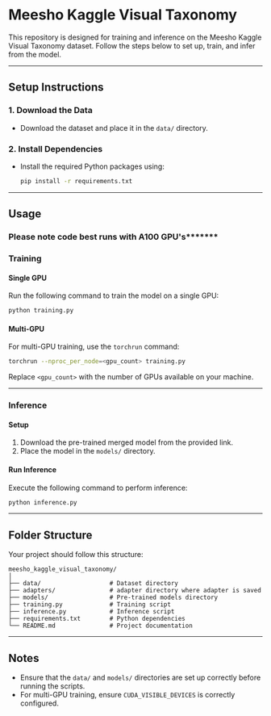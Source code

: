 
# Meesho Kaggle Visual Taxonomy

This repository is designed for training and inference on the Meesho Kaggle Visual Taxonomy dataset. Follow the steps below to set up, train, and infer from the model.

---

## **Setup Instructions**

### 1. Download the Data
- Download the dataset and place it in the `data/` directory.

### 2. Install Dependencies
- Install the required Python packages using:
  ```bash
  pip install -r requirements.txt
  ```

---

## **Usage**

### Please note code best runs with A100 GPU's*******

### **Training**
#### **Single GPU**
Run the following command to train the model on a single GPU:
```bash
python training.py
```

#### **Multi-GPU**
For multi-GPU training, use the `torchrun` command:
```bash
torchrun --nproc_per_node=<gpu_count> training.py
```
Replace `<gpu_count>` with the number of GPUs available on your machine.

---

### **Inference**
#### **Setup**
1. Download the pre-trained merged model from the provided link.
2. Place the model in the `models/` directory.

#### **Run Inference**
Execute the following command to perform inference:
```bash
python inference.py
```

---

## **Folder Structure**
Your project should follow this structure:
```
meesho_kaggle_visual_taxonomy/
│
├── data/                   # Dataset directory
├── adapters/               # adapter directory where adapter is saved
├── models/                 # Pre-trained models directory
├── training.py             # Training script
├── inference.py            # Inference script
├── requirements.txt        # Python dependencies
└── README.md               # Project documentation
```

---

## **Notes**
- Ensure that the `data/` and `models/` directories are set up correctly before running the scripts.
- For multi-GPU training, ensure `CUDA_VISIBLE_DEVICES` is correctly configured.